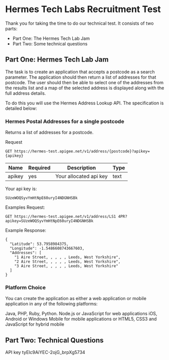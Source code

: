 # Hermes Tech Labs Recruitment Test

Thank you for taking the time to do our technical test. It consists of two parts:

* Part One: The Hermes Tech Lab Jam
* Part Two: Some technical questions

Part One: Hermes Tech Lab Jam
------
The task is to create an application that accepts a postcode as a search parameter. The application should then return a list of addresses for that postcode. The user should then be able to select one of the addresses from the results list and a map of the selected address is displayed along with the full address details.

To do this you will use the Hermes Address Lookup API. The specification is detailed below:

### Hermes Postal Addresses for a single postcode

Returns a list of addresses for a postcode.

Request
```
GET https://hermes-test.apigee.net/v1/address/{postcode}?apikey={apikey}
```
| Name       | Required           | Description  |   Type |
| ------------- | ------------- | ----- | ----- |
| apikey      | yes | Your allocated api key | text |


Your api key is:

```
SUzeWOQSyvYmHtNpE60uryI4NDGNHSBk
```
Examples Request:
```
GET https://hermes-test.apigee.net/v1/address/LS1 4PR?apikey=SUzeWOQSyvYmHtNpE60uryI4NDGNHSBk
```
Example Response:

```
{
  "Latitude": 53.7958984375,
  "Longitude": -1.5486608743667603,
  "Addresses": [
    "1 Aire Street, , , , , Leeds, West Yorkshire",
    "2 Aire Street, , , , , Leeds, West Yorkshire",
    "3 Aire Street, , , , , Leeds, West Yorkshire"
  ]
}
```
### Platform Choice

You can create the application as either a web application or mobile application in any of the following platforms:

Java, PHP, Ruby, Python. Node.js or JavaScript for web applications
iOS, Android or Windows Mobile for mobile applications or HTML5, CSS3 and JavaScript for hybrid mobile

Part Two: Technical Questions
------


API key
tyElc9AiYEC-2ojG_brpXg5734
